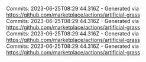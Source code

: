 Commits: 2023-06-25T08:29:44.316Z - Generated via https://github.com/marketplace/actions/artificial-grass
<br>
Commits: 2023-06-25T08:29:44.316Z - Generated via https://github.com/marketplace/actions/artificial-grass
<br>
Commits: 2023-06-25T08:29:44.316Z - Generated via https://github.com/marketplace/actions/artificial-grass
<br>
Commits: 2023-06-25T08:29:44.316Z - Generated via https://github.com/marketplace/actions/artificial-grass
<br>
